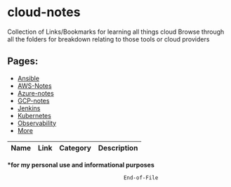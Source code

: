 # cloud-notes

Collection of Links/Bookmarks for learning all things cloud
Browse through all the folders for breakdown relating to those tools or cloud providers
	

## Pages:
- [Ansible](ansible/ansible-notes.md)
- [AWS-Notes](aws-notes/aws-notes.md)
- [Azure-notes](azure-notes/azure-notes.md)
- [GCP-notes](gcp-notes/gcp-notes.md)
- [Jenkins](jenkins/jenkins.md)
- [Kubernetes](kubernetes/k8s-notes.md)
- [Observability](more/observability.md)
- [More](more/general-notes.md)


<!-- Table -->

| Name    | Link     | Category | Description |
| ------- | -------- | -------- | ----------- |  



<!-- bold here -->
__*for my personal use and informational purposes__ 


```bash
                                     End-of-File
``` 